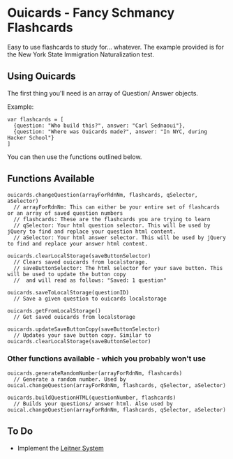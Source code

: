 # Ouicards - Fancy Schmancy Flashcards
Easy to use flashcards to study for... whatever. The example provided is for the New York State Immigration Naturalization test.

## Using Ouicards
The first thing you'll need is an array of Question/ Answer objects.

Example:
    
    var flashcards = [
      {question: "Who build this?", answer: "Carl Sednaoui"}, 
      {question: "Where was Ouicards made?", answer: "In NYC, during Hacker School"}
    ]

You can then use the functions outlined below.

## Functions Available

    ouicards.changeQuestion(arrayForRdnNm, flashcards, qSelector, aSelector)
      // arrayForRdnNm: This can either be your entire set of flashcards or an array of saved question numbers
      // flashcards: These are the flashcards you are trying to learn
      // qSelector: Your html question selector. This will be used by jQuery to find and replace your question html content.
      // aSelector: Your html answer selector. This will be used by jQuery to find and replace your answer html content.

    ouicards.clearLocalStorage(saveButtonSelector)
      // Clears saved ouicards from localstorage.
      // saveButtonSelector: The html selector for your save button. This will be used to update the button copy
      //  and will read as follows: "Saved: 1 question"
    
    ouicards.saveToLocalStorage(questionID)
      // Save a given question to ouicards localstorage
    
    ouicards.getFromLocalStorage()
      // Get saved ouicards from localstorage

    ouicards.updateSaveButtonCopy(saveButtonSelector)
      // Updates your save button copy. Similar to ouicards.clearLocalStorage(saveButtonSelector)


### Other functions available - which you probably won't use

    ouicards.generateRandomNumber(arrayForRdnNm, flashcards)
      // Generate a random number. Used by ouical.changeQuestion(arrayForRdnNm, flashcards, qSelector, aSelector)

    ouicards.buildQuestionHTML(questionNumber, flashcards)
      // Builds your questions/ answer html. Also used by ouical.changeQuestion(arrayForRdnNm, flashcards, qSelector, aSelector)
    
## To Do
- Implement the [Leitner System](http://en.wikipedia.org/wiki/Leitner_system)